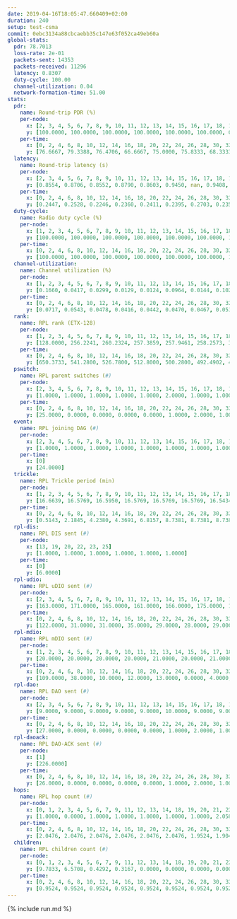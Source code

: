```yaml
---
date: 2019-04-16T18:05:47.660409+02:00
duration: 240
setup: test-csma
commit: 0ebc3134a88cbcaebb35c147e63f052ca49eb60a
global-stats:
  pdr: 78.7013
  loss-rate: 2e-01
  packets-sent: 14353
  packets-received: 11296
  latency: 0.8307
  duty-cycle: 100.00
  channel-utilization: 0.04
  network-formation-time: 51.00
stats:
  pdr:
    name: Round-trip PDR (%)
    per-node:
      x: [2, 3, 4, 5, 6, 7, 8, 9, 10, 11, 12, 13, 14, 15, 16, 17, 18, 19, 20, 21, 22, 23, 24, 25]
      y: [100.0000, 100.0000, 100.0000, 100.0000, 100.0000, 100.0000, 0.0000, 100.0000, 0.0000, 100.0000, 100.0000, 100.0000, 100.0000, 0.0000, 0.0000, 0.0000, 99.5000, 100.0000, 99.8276, 100.0000, 100.0000, 99.8353, 99.3068, 99.8328]
    per-time:
      x: [0, 2, 4, 6, 8, 10, 12, 14, 16, 18, 20, 22, 24, 26, 28, 30, 32, 34, 36, 38, 40, 42, 44, 46, 48, 50, 52, 54, 56, 58, 60, 62, 64, 66, 68, 70, 72, 74, 76, 78, 80, 82, 84, 86, 88, 90, 92, 94, 96, 98, 100, 102, 104, 106, 108, 110, 112, 114, 116, 118, 120, 122, 124, 126, 128, 130, 132, 134, 136, 138, 140, 142, 144, 146, 148, 150, 152, 154, 156, 158, 160, 162, 164, 166, 168, 170, 172, 174, 176, 178, 180, 182, 184, 186, 188, 190, 192, 194, 196, 198, 200, 202, 204, 206, 208, 210, 212, 214, 216, 218, 220, 222, 224, 226, 228, 230, 232, 234, 236, 238, 240]
      y: [76.6667, 79.3388, 76.4706, 66.6667, 75.0000, 75.8333, 68.3333, 83.3333, 83.3333, 75.8333, 74.3802, 75.6303, 73.5537, 70.5882, 76.6667, 76.6667, 79.1667, 77.6860, 80.0000, 73.9496, 77.5000, 81.6667, 78.3333, 77.5000, 77.5000, 80.1653, 81.5126, 86.7769, 73.3333, 78.3333, 76.6667, 75.0000, 83.3333, 80.8333, 77.5000, 79.1667, 82.5000, 79.1667, 78.3333, 79.1667, 80.0000, 76.6667, 77.5000, 81.6667, 80.8333, 78.3333, 85.0000, 87.5000, 77.5000, 84.1667, 77.5000, 83.3333, 80.8333, 76.6667, 80.8333, 77.5000, 73.3333, 83.3333, 79.1667, 78.3333, 74.1667, 80.8333, 78.3333, 80.0000, 77.5000, 79.1667, 70.8333, 80.8333, 83.3333, 74.1667, 76.6667, 80.8333, 81.6667, 79.1667, 75.0000, 76.6667, 77.5000, 80.8333, 79.1667, 80.0000, 75.8333, 85.8333, 81.6667, 78.3333, 78.3333, 84.1667, 74.1667, 80.8333, 75.8333, 79.1667, 78.3333, 79.1667, 81.6667, 81.6667, 75.0000, 79.1667, 83.3333, 81.6667, 86.6667, 76.6667, 81.6667, 76.6667, 81.6667, 81.6667, 85.0000, 74.1667, 80.0000, 76.6667, 81.6667, 79.1667, 75.8333, 79.1667, 80.0000, 76.6667, 75.8333, 85.8333, 76.6667, 77.5000, 76.6667, 70.8333, null]
  latency:
    name: Round-trip latency (s)
    per-node:
      x: [2, 3, 4, 5, 6, 7, 8, 9, 10, 11, 12, 13, 14, 15, 16, 17, 18, 19, 20, 21, 22, 23, 24, 25]
      y: [0.8554, 0.8706, 0.8552, 0.8790, 0.8603, 0.9450, nan, 0.9408, nan, 0.9087, 0.8952, 0.9234, 0.9230, nan, nan, nan, 0.6898, 0.7589, 0.6985, 0.7033, 0.7270, 0.7313, 0.7927, 0.8145]
    per-time:
      x: [0, 2, 4, 6, 8, 10, 12, 14, 16, 18, 20, 22, 24, 26, 28, 30, 32, 34, 36, 38, 40, 42, 44, 46, 48, 50, 52, 54, 56, 58, 60, 62, 64, 66, 68, 70, 72, 74, 76, 78, 80, 82, 84, 86, 88, 90, 92, 94, 96, 98, 100, 102, 104, 106, 108, 110, 112, 114, 116, 118, 120, 122, 124, 126, 128, 130, 132, 134, 136, 138, 140, 142, 144, 146, 148, 150, 152, 154, 156, 158, 160, 162, 164, 166, 168, 170, 172, 174, 176, 178, 180, 182, 184, 186, 188, 190, 192, 194, 196, 198, 200, 202, 204, 206, 208, 210, 212, 214, 216, 218, 220, 222, 224, 226, 228, 230, 232, 234, 236, 238, 240]
      y: [0.2447, 0.2528, 0.2246, 0.2360, 0.2411, 0.2395, 0.2703, 0.2356, 0.2409, 0.2512, 0.2123, 0.2477, 0.2385, 0.2114, 0.1968, 0.2170, 0.2079, 0.1990, 0.2200, 0.2269, 0.2098, 0.2072, 0.2027, 0.1933, 0.2107, 0.2045, 0.2011, 0.7455, 1.0236, 0.8520, 0.8527, 0.8946, 0.9129, 0.8806, 0.8379, 0.8794, 0.7935, 0.8065, 0.8857, 0.7555, 0.8435, 0.8308, 0.7551, 0.7824, 0.7528, 0.7874, 0.7158, 0.7494, 0.8016, 0.7547, 0.7721, 0.7127, 0.6871, 0.7160, 0.8165, 0.6883, 0.7430, 0.8085, 0.7454, 0.7293, 0.7482, 0.8223, 0.6945, 0.7415, 0.6561, 0.7006, 1.1115, 1.1656, 1.1689, 1.1812, 1.1693, 1.1538, 1.1714, 1.1641, 1.1982, 1.1692, 1.1616, 1.1712, 1.1647, 1.1667, 1.1736, 1.1651, 1.1672, 1.1843, 1.1571, 1.1660, 1.1672, 1.1483, 1.1608, 1.1678, 1.1832, 1.1577, 1.1686, 1.1560, 1.1634, 1.1600, 1.1556, 1.1591, 1.1616, 1.1782, 1.1697, 1.1698, 1.1701, 1.1515, 1.1431, 1.1468, 1.1169, 1.1468, 1.1457, 1.1514, 1.1533, 1.1480, 1.1479, 1.1497, 1.1425, 1.1586, 1.1643, 1.1677, 1.1506, 1.1339, null]
  duty-cycle:
    name: Radio duty cycle (%)
    per-node:
      x: [1, 2, 3, 4, 5, 6, 7, 8, 9, 10, 11, 12, 13, 14, 15, 16, 17, 18, 19, 20, 21, 22, 23, 24, 25]
      y: [100.0000, 100.0000, 100.0000, 100.0000, 100.0000, 100.0000, 100.0000, 100.0000, 100.0000, 100.0000, 100.0000, 100.0000, 100.0000, 100.0000, 100.0000, 100.0000, 100.0000, 100.0000, 100.0000, 100.0000, 100.0000, 100.0000, 100.0000, 100.0000, 100.0000]
    per-time:
      x: [0, 2, 4, 6, 8, 10, 12, 14, 16, 18, 20, 22, 24, 26, 28, 30, 32, 34, 36, 38, 40, 42, 44, 46, 48, 50, 52, 54, 56, 58, 60, 62, 64, 66, 68, 70, 72, 74, 76, 78, 80, 82, 84, 86, 88, 90, 92, 94, 96, 98, 100, 102, 104, 106, 108, 110, 112, 114, 116, 118, 120, 122, 124, 126, 128, 130, 132, 134, 136, 138, 140, 142, 144, 146, 148, 150, 152, 154, 156, 158, 160, 162, 164, 166, 168, 170, 172, 174, 176, 178, 180, 182, 184, 186, 188, 190, 192, 194, 196, 198, 200, 202, 204, 206, 208, 210, 212, 214, 216, 218, 220, 222, 224, 226, 228, 230, 232, 234, 236, 238]
      y: [100.0000, 100.0000, 100.0000, 100.0000, 100.0000, 100.0000, 100.0000, 100.0000, 100.0000, 100.0000, 100.0000, 100.0000, 100.0000, 100.0000, 100.0000, 100.0000, 100.0000, 100.0000, 100.0000, 100.0000, 100.0000, 100.0000, 100.0000, 100.0000, 100.0000, 100.0000, 100.0000, 100.0000, 100.0000, 100.0000, 100.0000, 100.0000, 100.0000, 100.0000, 100.0000, 100.0000, 100.0000, 100.0000, 100.0000, 100.0000, 100.0000, 100.0000, 100.0000, 100.0000, 100.0000, 100.0000, 100.0000, 100.0000, 100.0000, 100.0000, 100.0000, 100.0000, 100.0000, 100.0000, 100.0000, 100.0000, 100.0000, 100.0000, 100.0000, 100.0000, 100.0000, 100.0000, 100.0000, 100.0000, 100.0000, 100.0000, 100.0000, 100.0000, 100.0000, 100.0000, 100.0000, 100.0000, 100.0000, 100.0000, 100.0000, 100.0000, 100.0000, 100.0000, 100.0000, 100.0000, 100.0000, 100.0000, 100.0000, 100.0000, 100.0000, 100.0000, 100.0000, 100.0000, 100.0000, 100.0000, 100.0000, 100.0000, 100.0000, 100.0000, 100.0000, 100.0000, 100.0000, 100.0000, 100.0000, 100.0000, 100.0000, 100.0000, 100.0000, 100.0000, 100.0000, 100.0000, 100.0000, 100.0000, 100.0000, 100.0000, 100.0000, 100.0000, 100.0000, 100.0000, 100.0000, 100.0000, 100.0000, 100.0000, 100.0000, 100.0000]
  channel-utilization:
    name: Channel utilization (%)
    per-node:
      x: [1, 2, 3, 4, 5, 6, 7, 8, 9, 10, 11, 12, 13, 14, 15, 16, 17, 18, 19, 20, 21, 22, 23, 24, 25]
      y: [0.1660, 0.0417, 0.0299, 0.0129, 0.0124, 0.0964, 0.0144, 0.1028, 0.0142, 0.0400, 0.0140, 0.0389, 0.0260, 0.0139, 0.0408, 0.1079, 0.0069, 0.0347, 0.0197, 0.0148, 0.0388, 0.0141, 0.0185, 0.0170, 0.0169]
    per-time:
      x: [0, 2, 4, 6, 8, 10, 12, 14, 16, 18, 20, 22, 24, 26, 28, 30, 32, 34, 36, 38, 40, 42, 44, 46, 48, 50, 52, 54, 56, 58, 60, 62, 64, 66, 68, 70, 72, 74, 76, 78, 80, 82, 84, 86, 88, 90, 92, 94, 96, 98, 100, 102, 104, 106, 108, 110, 112, 114, 116, 118, 120, 122, 124, 126, 128, 130, 132, 134, 136, 138, 140, 142, 144, 146, 148, 150, 152, 154, 156, 158, 160, 162, 164, 166, 168, 170, 172, 174, 176, 178, 180, 182, 184, 186, 188, 190, 192, 194, 196, 198, 200, 202, 204, 206, 208, 210, 212, 214, 216, 218, 220, 222, 224, 226, 228, 230, 232, 234, 236, 238]
      y: [0.0717, 0.0543, 0.0478, 0.0416, 0.0442, 0.0470, 0.0467, 0.0518, 0.0517, 0.0493, 0.0422, 0.0441, 0.0515, 0.0422, 0.0381, 0.0385, 0.0384, 0.0400, 0.0420, 0.0405, 0.0434, 0.0373, 0.0389, 0.0396, 0.0354, 0.0375, 0.0405, 0.0364, 0.0379, 0.0358, 0.0366, 0.0375, 0.0364, 0.0393, 0.0386, 0.0374, 0.0391, 0.0391, 0.0344, 0.0389, 0.0406, 0.0388, 0.0381, 0.0397, 0.0378, 0.0388, 0.0376, 0.0399, 0.0406, 0.0365, 0.0396, 0.0417, 0.0384, 0.0385, 0.0368, 0.0381, 0.0342, 0.0410, 0.0351, 0.0413, 0.0351, 0.0364, 0.0343, 0.0347, 0.0369, 0.0380, 0.0341, 0.0318, 0.0378, 0.0382, 0.0302, 0.0412, 0.0349, 0.0352, 0.0386, 0.0383, 0.0377, 0.0340, 0.0380, 0.0409, 0.0299, 0.0393, 0.0375, 0.0373, 0.0360, 0.0379, 0.0396, 0.0327, 0.0359, 0.0354, 0.0379, 0.0348, 0.0385, 0.0360, 0.0343, 0.0354, 0.0341, 0.0345, 0.0383, 0.0378, 0.0330, 0.0356, 0.0356, 0.0333, 0.0351, 0.0335, 0.0360, 0.0315, 0.0309, 0.0349, 0.0328, 0.0340, 0.0316, 0.0346, 0.0354, 0.0310, 0.0362, 0.0320, 0.0361, 0.0302]
  rank:
    name: RPL rank (ETX-128)
    per-node:
      x: [1, 2, 3, 4, 5, 6, 7, 8, 9, 10, 11, 12, 13, 14, 15, 16, 17, 18, 19, 20, 21, 22, 23, 24, 25]
      y: [128.0000, 256.2241, 260.2324, 257.3859, 257.9461, 258.2573, 394.9463, 257.1203, 386.0705, 263.8755, 404.6653, 317.6584, 393.2407, 407.8264, 408.6612, 403.3264, 442.3843, 513.3347, 533.4650, 549.4339, 538.1529, 545.4691, 588.6612, 670.2996, 665.5469]
    per-time:
      x: [0, 2, 4, 6, 8, 10, 12, 14, 16, 18, 20, 22, 24, 26, 28, 30, 32, 34, 36, 38, 40, 42, 44, 46, 48, 50, 52, 54, 56, 58, 60, 62, 64, 66, 68, 70, 72, 74, 76, 78, 80, 82, 84, 86, 88, 90, 92, 94, 96, 98, 100, 102, 104, 106, 108, 110, 112, 114, 116, 118, 120, 122, 124, 126, 128, 130, 132, 134, 136, 138, 140, 142, 144, 146, 148, 150, 152, 154, 156, 158, 160, 162, 164, 166, 168, 170, 172, 174, 176, 178, 180, 182, 184, 186, 188, 190, 192, 194, 196, 198, 200, 202, 204, 206, 208, 210, 212, 214, 216, 218, 220, 222, 224, 226, 228, 230, 232, 234, 236, 238]
      y: [650.3733, 541.2800, 526.7800, 512.8000, 500.2800, 492.4902, 489.8077, 475.3725, 478.1200, 474.8039, 471.7000, 470.3400, 478.2075, 464.4706, 456.6667, 445.2000, 437.7800, 427.2200, 426.6400, 429.7400, 432.2500, 420.0400, 414.7600, 411.3400, 411.2200, 408.0600, 405.6400, 408.4510, 401.7600, 401.3200, 400.6600, 399.1400, 402.9020, 396.3200, 395.8600, 395.8600, 395.2200, 394.6000, 398.5098, 400.0392, 395.9000, 394.9000, 393.7600, 394.7000, 394.8000, 393.7000, 392.5400, 392.9800, 393.1400, 393.6600, 394.1400, 393.7647, 393.6800, 393.5400, 395.0588, 391.9000, 396.5192, 388.0800, 387.6800, 387.7400, 387.3400, 388.6600, 387.3200, 386.7200, 391.5490, 389.2157, 385.8200, 385.2000, 384.9600, 384.9200, 385.8000, 385.6000, 385.0800, 384.7800, 385.3600, 386.0200, 385.6400, 385.9600, 390.0588, 386.1200, 386.2600, 387.6667, 382.7000, 382.0800, 383.0600, 382.3200, 382.0200, 387.3800, 385.3600, 384.7200, 384.5294, 379.0400, 377.4706, 372.6800, 371.9200, 370.8600, 371.1600, 371.4200, 370.9400, 372.4200, 373.1000, 373.5600, 373.9000, 374.4800, 378.0400, 377.0200, 382.8846, 378.0200, 378.1200, 378.6400, 376.0600, 374.9800, 374.1800, 375.0200, 375.1600, 374.4400, 375.3200, 375.0200, 376.0400, 371.4200]
  pswitch:
    name: RPL parent switches (#)
    per-node:
      x: [2, 3, 4, 5, 6, 7, 8, 9, 10, 11, 12, 13, 14, 15, 16, 17, 18, 19, 20, 21, 22, 23, 24, 25]
      y: [1.0000, 1.0000, 1.0000, 1.0000, 1.0000, 2.0000, 1.0000, 1.0000, 1.0000, 2.0000, 3.0000, 1.0000, 2.0000, 2.0000, 2.0000, 2.0000, 5.0000, 3.0000, 2.0000, 2.0000, 3.0000, 2.0000, 7.0000, 5.0000]
    per-time:
      x: [0, 2, 4, 6, 8, 10, 12, 14, 16, 18, 20, 22, 24, 26, 28, 30, 32, 34, 36, 38, 40, 42, 44, 46, 48, 50, 52, 54, 56, 58, 60, 62, 64, 66, 68, 70, 72, 74, 76, 78, 80, 82, 84, 86, 88, 90, 92, 94, 96, 98, 100, 102, 104, 106, 108, 110, 112, 114, 116, 118, 120, 122, 124, 126, 128, 130, 132, 134, 136, 138, 140, 142, 144, 146, 148, 150, 152, 154, 156, 158, 160, 162, 164, 166, 168, 170, 172, 174, 176, 178, 180, 182, 184, 186, 188, 190, 192, 194, 196, 198, 200, 202, 204, 206, 208, 210, 212]
      y: [25.0000, 0.0000, 0.0000, 0.0000, 0.0000, 1.0000, 2.0000, 1.0000, 0.0000, 1.0000, 0.0000, 0.0000, 3.0000, 1.0000, 1.0000, 0.0000, 0.0000, 0.0000, 0.0000, 0.0000, 2.0000, 0.0000, 0.0000, 0.0000, 0.0000, 0.0000, 0.0000, 1.0000, 0.0000, 0.0000, 0.0000, 0.0000, 1.0000, 0.0000, 0.0000, 0.0000, 0.0000, 0.0000, 1.0000, 1.0000, 0.0000, 0.0000, 0.0000, 0.0000, 0.0000, 0.0000, 0.0000, 0.0000, 0.0000, 0.0000, 0.0000, 1.0000, 0.0000, 0.0000, 1.0000, 0.0000, 2.0000, 0.0000, 0.0000, 0.0000, 0.0000, 0.0000, 0.0000, 0.0000, 1.0000, 1.0000, 0.0000, 0.0000, 0.0000, 0.0000, 0.0000, 0.0000, 0.0000, 0.0000, 0.0000, 0.0000, 0.0000, 0.0000, 1.0000, 0.0000, 0.0000, 1.0000, 0.0000, 0.0000, 0.0000, 0.0000, 0.0000, 0.0000, 0.0000, 0.0000, 1.0000, 0.0000, 1.0000, 0.0000, 0.0000, 0.0000, 0.0000, 0.0000, 0.0000, 0.0000, 0.0000, 0.0000, 0.0000, 0.0000, 0.0000, 0.0000, 2.0000]
  event:
    name: RPL joining DAG (#)
    per-node:
      x: [2, 3, 4, 5, 6, 7, 8, 9, 10, 11, 12, 13, 14, 15, 16, 17, 18, 19, 20, 21, 22, 23, 24, 25]
      y: [1.0000, 1.0000, 1.0000, 1.0000, 1.0000, 1.0000, 1.0000, 1.0000, 1.0000, 1.0000, 1.0000, 1.0000, 1.0000, 1.0000, 1.0000, 1.0000, 1.0000, 1.0000, 1.0000, 1.0000, 1.0000, 1.0000, 1.0000, 1.0000]
    per-time:
      x: [0]
      y: [24.0000]
  trickle:
    name: RPL Trickle period (min)
    per-node:
      x: [1, 2, 3, 4, 5, 6, 7, 8, 9, 10, 11, 12, 13, 14, 15, 16, 17, 18, 19, 20, 21, 22, 23, 24, 25]
      y: [16.6639, 16.5769, 16.5950, 16.5769, 16.5769, 16.5769, 16.5434, 16.5950, 16.5758, 16.5769, 16.5445, 16.5115, 16.5758, 16.5795, 16.5806, 16.5795, 16.5445, 16.5905, 16.5472, 16.5434, 16.5434, 16.5377, 16.5338, 16.5623, 16.5102]
    per-time:
      x: [0, 2, 4, 6, 8, 10, 12, 14, 16, 18, 20, 22, 24, 26, 28, 30, 32, 34, 36, 38, 40, 42, 44, 46, 48, 50, 52, 54, 56, 58, 60, 62, 64, 66, 68, 70, 72, 74, 76, 78, 80, 82, 84, 86, 88, 90, 92, 94, 96, 98, 100, 102, 104, 106, 108, 110, 112, 114, 116, 118, 120, 122, 124, 126, 128, 130, 132, 134, 136, 138, 140, 142, 144, 146, 148, 150, 152, 154, 156, 158, 160, 162, 164, 166, 168, 170, 172, 174, 176, 178, 180, 182, 184, 186, 188, 190, 192, 194, 196, 198, 200, 202, 204, 206, 208, 210, 212, 214, 216, 218, 220, 222, 224, 226, 228, 230, 232, 234, 236, 238]
      y: [0.5143, 2.1845, 4.2380, 4.3691, 6.8157, 8.7381, 8.7381, 8.7381, 11.8839, 17.4763, 17.4763, 17.4763, 17.4763, 17.4763, 17.4763, 17.4763, 17.4763, 17.4763, 17.4763, 17.4763, 17.4763, 17.4763, 17.4763, 17.4763, 17.4763, 17.4763, 17.4763, 17.4763, 17.4763, 17.4763, 17.4763, 17.4763, 17.4763, 17.4763, 17.4763, 17.4763, 17.4763, 17.4763, 17.4763, 17.4763, 17.4763, 17.4763, 17.4763, 17.4763, 17.4763, 17.4763, 17.4763, 17.4763, 17.4763, 17.4763, 17.4763, 17.4763, 17.4763, 17.4763, 17.4763, 17.4763, 17.4763, 17.4763, 17.4763, 17.4763, 17.4763, 17.4763, 17.4763, 17.4763, 17.4763, 17.4763, 17.4763, 17.4763, 17.4763, 17.4763, 17.4763, 17.4763, 17.4763, 17.4763, 17.4763, 17.4763, 17.4763, 17.4763, 17.4763, 17.4763, 17.4763, 17.4763, 17.4763, 17.4763, 17.4763, 17.4763, 17.4763, 17.4763, 17.4763, 17.4763, 17.4763, 17.4763, 17.4763, 17.4763, 17.4763, 17.4763, 17.4763, 17.4763, 17.4763, 17.4763, 17.4763, 17.4763, 17.4763, 17.4763, 17.4763, 17.4763, 17.4763, 17.4763, 17.4763, 17.4763, 17.4763, 17.4763, 17.4763, 17.4763, 17.4763, 17.4763, 17.4763, 17.4763, 17.4763, 17.4763]
  rpl-dis:
    name: RPL DIS sent (#)
    per-node:
      x: [13, 19, 20, 22, 23, 25]
      y: [1.0000, 1.0000, 1.0000, 1.0000, 1.0000, 1.0000]
    per-time:
      x: [0]
      y: [6.0000]
  rpl-udio:
    name: RPL uDIO sent (#)
    per-node:
      x: [2, 3, 4, 5, 6, 7, 8, 9, 10, 11, 12, 13, 14, 15, 16, 17, 18, 19, 20, 21, 22, 23, 24, 25]
      y: [163.0000, 171.0000, 165.0000, 161.0000, 166.0000, 175.0000, 128.0000, 160.0000, 165.0000, 166.0000, 154.0000, 164.0000, 162.0000, 166.0000, 167.0000, 185.0000, 157.0000, 166.0000, 170.0000, 169.0000, 170.0000, 164.0000, 163.0000, 158.0000]
    per-time:
      x: [0, 2, 4, 6, 8, 10, 12, 14, 16, 18, 20, 22, 24, 26, 28, 30, 32, 34, 36, 38, 40, 42, 44, 46, 48, 50, 52, 54, 56, 58, 60, 62, 64, 66, 68, 70, 72, 74, 76, 78, 80, 82, 84, 86, 88, 90, 92, 94, 96, 98, 100, 102, 104, 106, 108, 110, 112, 114, 116, 118, 120, 122, 124, 126, 128, 130, 132, 134, 136, 138, 140, 142, 144, 146, 148, 150, 152, 154, 156, 158, 160, 162, 164, 166, 168, 170, 172, 174, 176, 178, 180, 182, 184, 186, 188, 190, 192, 194, 196, 198, 200, 202, 204, 206, 208, 210, 212, 214, 216, 218, 220, 222, 224, 226, 228, 230, 232, 234, 236, 238, 240]
      y: [122.0000, 31.0000, 31.0000, 35.0000, 29.0000, 28.0000, 29.0000, 35.0000, 27.0000, 32.0000, 32.0000, 39.0000, 30.0000, 35.0000, 30.0000, 32.0000, 37.0000, 29.0000, 37.0000, 32.0000, 30.0000, 25.0000, 35.0000, 29.0000, 30.0000, 32.0000, 33.0000, 31.0000, 35.0000, 29.0000, 34.0000, 33.0000, 29.0000, 33.0000, 32.0000, 31.0000, 34.0000, 33.0000, 29.0000, 32.0000, 32.0000, 28.0000, 36.0000, 31.0000, 33.0000, 35.0000, 31.0000, 32.0000, 32.0000, 33.0000, 30.0000, 35.0000, 35.0000, 34.0000, 35.0000, 32.0000, 29.0000, 32.0000, 32.0000, 30.0000, 32.0000, 34.0000, 30.0000, 33.0000, 33.0000, 30.0000, 31.0000, 35.0000, 28.0000, 30.0000, 31.0000, 35.0000, 30.0000, 32.0000, 31.0000, 35.0000, 34.0000, 33.0000, 30.0000, 32.0000, 33.0000, 29.0000, 32.0000, 35.0000, 34.0000, 33.0000, 33.0000, 33.0000, 28.0000, 36.0000, 33.0000, 34.0000, 26.0000, 35.0000, 29.0000, 33.0000, 32.0000, 32.0000, 29.0000, 34.0000, 30.0000, 33.0000, 33.0000, 27.0000, 31.0000, 34.0000, 35.0000, 30.0000, 38.0000, 29.0000, 31.0000, 34.0000, 30.0000, 32.0000, 33.0000, 33.0000, 35.0000, 29.0000, 31.0000, 33.0000, 4.0000]
  rpl-mdio:
    name: RPL mDIO sent (#)
    per-node:
      x: [1, 2, 3, 4, 5, 6, 7, 8, 9, 10, 11, 12, 13, 14, 15, 16, 17, 18, 19, 20, 21, 22, 23, 24, 25]
      y: [20.0000, 20.0000, 20.0000, 20.0000, 21.0000, 20.0000, 21.0000, 21.0000, 20.0000, 21.0000, 21.0000, 22.0000, 20.0000, 20.0000, 21.0000, 21.0000, 21.0000, 23.0000, 21.0000, 20.0000, 21.0000, 20.0000, 20.0000, 21.0000, 20.0000]
    per-time:
      x: [0, 2, 4, 6, 8, 10, 12, 14, 16, 18, 20, 22, 24, 26, 28, 30, 32, 34, 36, 38, 40, 42, 44, 46, 48, 50, 52, 54, 56, 58, 60, 62, 64, 66, 68, 70, 72, 74, 76, 78, 80, 82, 84, 86, 88, 90, 92, 94, 96, 98, 100, 102, 104, 106, 108, 110, 112, 114, 116, 118, 120, 122, 124, 126, 128, 130, 132, 134, 136, 138, 140, 142, 144, 146, 148, 150, 152, 154, 156, 158, 160, 162, 164, 166, 168, 170, 172, 174, 176, 178, 180, 182, 184, 186, 188, 190, 192, 194, 196, 198, 200, 202, 204, 206, 208, 210, 212, 214, 216, 218, 220, 222, 224, 226, 228, 230, 232, 234, 236, 238]
      y: [109.0000, 38.0000, 10.0000, 12.0000, 13.0000, 0.0000, 4.0000, 11.0000, 10.0000, 0.0000, 0.0000, 0.0000, 0.0000, 4.0000, 9.0000, 5.0000, 4.0000, 3.0000, 0.0000, 0.0000, 0.0000, 0.0000, 8.0000, 8.0000, 3.0000, 5.0000, 1.0000, 0.0000, 0.0000, 0.0000, 1.0000, 3.0000, 5.0000, 7.0000, 8.0000, 1.0000, 0.0000, 0.0000, 0.0000, 1.0000, 4.0000, 12.0000, 4.0000, 4.0000, 0.0000, 0.0000, 0.0000, 0.0000, 11.0000, 5.0000, 3.0000, 6.0000, 0.0000, 0.0000, 0.0000, 0.0000, 1.0000, 5.0000, 4.0000, 7.0000, 7.0000, 1.0000, 0.0000, 0.0000, 0.0000, 1.0000, 3.0000, 8.0000, 8.0000, 5.0000, 0.0000, 0.0000, 0.0000, 0.0000, 5.0000, 6.0000, 9.0000, 2.0000, 3.0000, 0.0000, 0.0000, 0.0000, 1.0000, 2.0000, 7.0000, 9.0000, 2.0000, 4.0000, 0.0000, 0.0000, 0.0000, 0.0000, 2.0000, 4.0000, 5.0000, 11.0000, 3.0000, 0.0000, 0.0000, 0.0000, 0.0000, 8.0000, 3.0000, 6.0000, 8.0000, 0.0000, 0.0000, 0.0000, 0.0000, 2.0000, 6.0000, 5.0000, 7.0000, 5.0000, 0.0000, 0.0000, 0.0000, 0.0000, 7.0000, 2.0000]
  rpl-dao:
    name: RPL DAO sent (#)
    per-node:
      x: [2, 3, 4, 5, 6, 7, 8, 9, 10, 11, 12, 13, 14, 15, 16, 17, 18, 19, 20, 21, 22, 23, 24, 25]
      y: [9.0000, 9.0000, 9.0000, 9.0000, 9.0000, 10.0000, 9.0000, 9.0000, 9.0000, 9.0000, 10.0000, 9.0000, 9.0000, 10.0000, 9.0000, 10.0000, 10.0000, 10.0000, 9.0000, 9.0000, 9.0000, 9.0000, 11.0000, 12.0000]
    per-time:
      x: [0, 2, 4, 6, 8, 10, 12, 14, 16, 18, 20, 22, 24, 26, 28, 30, 32, 34, 36, 38, 40, 42, 44, 46, 48, 50, 52, 54, 56, 58, 60, 62, 64, 66, 68, 70, 72, 74, 76, 78, 80, 82, 84, 86, 88, 90, 92, 94, 96, 98, 100, 102, 104, 106, 108, 110, 112, 114, 116, 118, 120, 122, 124, 126, 128, 130, 132, 134, 136, 138, 140, 142, 144, 146, 148, 150, 152, 154, 156, 158, 160, 162, 164, 166, 168, 170, 172, 174, 176, 178, 180, 182, 184, 186, 188, 190, 192, 194, 196, 198, 200, 202, 204, 206, 208, 210, 212, 214, 216, 218, 220, 222, 224, 226, 228, 230, 232, 234, 236]
      y: [27.0000, 0.0000, 0.0000, 0.0000, 0.0000, 1.0000, 2.0000, 1.0000, 0.0000, 1.0000, 0.0000, 0.0000, 3.0000, 1.0000, 16.0000, 0.0000, 0.0000, 0.0000, 0.0000, 1.0000, 3.0000, 2.0000, 0.0000, 0.0000, 0.0000, 0.0000, 3.0000, 2.0000, 12.0000, 1.0000, 0.0000, 0.0000, 1.0000, 1.0000, 0.0000, 5.0000, 0.0000, 0.0000, 1.0000, 1.0000, 0.0000, 3.0000, 6.0000, 8.0000, 0.0000, 0.0000, 0.0000, 1.0000, 0.0000, 4.0000, 0.0000, 1.0000, 1.0000, 0.0000, 2.0000, 2.0000, 5.0000, 11.0000, 0.0000, 0.0000, 0.0000, 0.0000, 1.0000, 2.0000, 2.0000, 2.0000, 0.0000, 0.0000, 1.0000, 1.0000, 4.0000, 11.0000, 0.0000, 0.0000, 0.0000, 0.0000, 1.0000, 1.0000, 3.0000, 1.0000, 1.0000, 1.0000, 0.0000, 1.0000, 2.0000, 11.0000, 2.0000, 0.0000, 0.0000, 0.0000, 2.0000, 0.0000, 4.0000, 1.0000, 1.0000, 0.0000, 1.0000, 0.0000, 2.0000, 6.0000, 7.0000, 0.0000, 0.0000, 0.0000, 2.0000, 0.0000, 5.0000, 0.0000, 2.0000, 0.0000, 1.0000, 0.0000, 1.0000, 5.0000, 8.0000, 0.0000, 0.0000, 0.0000, 2.0000]
  rpl-daoack:
    name: RPL DAO-ACK sent (#)
    per-node:
      x: [1]
      y: [226.0000]
    per-time:
      x: [0, 2, 4, 6, 8, 10, 12, 14, 16, 18, 20, 22, 24, 26, 28, 30, 32, 34, 36, 38, 40, 42, 44, 46, 48, 50, 52, 54, 56, 58, 60, 62, 64, 66, 68, 70, 72, 74, 76, 78, 80, 82, 84, 86, 88, 90, 92, 94, 96, 98, 100, 102, 104, 106, 108, 110, 112, 114, 116, 118, 120, 122, 124, 126, 128, 130, 132, 134, 136, 138, 140, 142, 144, 146, 148, 150, 152, 154, 156, 158, 160, 162, 164, 166, 168, 170, 172, 174, 176, 178, 180, 182, 184, 186, 188, 190, 192, 194, 196, 198, 200, 202, 204, 206, 208, 210, 212, 214, 216, 218, 220, 222, 224, 226, 228, 230, 232, 234, 236]
      y: [26.0000, 0.0000, 0.0000, 0.0000, 0.0000, 1.0000, 2.0000, 1.0000, 0.0000, 1.0000, 0.0000, 0.0000, 3.0000, 1.0000, 16.0000, 0.0000, 0.0000, 0.0000, 0.0000, 1.0000, 3.0000, 2.0000, 0.0000, 0.0000, 0.0000, 0.0000, 3.0000, 2.0000, 12.0000, 1.0000, 0.0000, 0.0000, 1.0000, 1.0000, 0.0000, 5.0000, 0.0000, 0.0000, 1.0000, 1.0000, 1.0000, 2.0000, 6.0000, 8.0000, 0.0000, 0.0000, 0.0000, 1.0000, 0.0000, 4.0000, 0.0000, 1.0000, 1.0000, 0.0000, 2.0000, 2.0000, 5.0000, 11.0000, 0.0000, 0.0000, 0.0000, 0.0000, 1.0000, 2.0000, 2.0000, 2.0000, 0.0000, 0.0000, 1.0000, 1.0000, 4.0000, 11.0000, 0.0000, 0.0000, 0.0000, 0.0000, 1.0000, 1.0000, 3.0000, 2.0000, 0.0000, 1.0000, 0.0000, 1.0000, 2.0000, 11.0000, 2.0000, 0.0000, 0.0000, 0.0000, 2.0000, 0.0000, 4.0000, 1.0000, 1.0000, 0.0000, 1.0000, 0.0000, 2.0000, 6.0000, 7.0000, 0.0000, 0.0000, 0.0000, 2.0000, 0.0000, 5.0000, 0.0000, 2.0000, 0.0000, 1.0000, 0.0000, 1.0000, 5.0000, 8.0000, 0.0000, 0.0000, 0.0000, 2.0000]
  hops:
    name: RPL hop count (#)
    per-node:
      x: [0, 1, 2, 3, 4, 5, 6, 7, 9, 11, 12, 13, 14, 18, 19, 20, 21, 22, 23, 24, 25]
      y: [1.0000, 0.0000, 1.0000, 1.0000, 1.0000, 1.0000, 1.0000, 2.0583, 2.0000, 2.0583, 1.4292, 2.0000, 2.1042, 2.0792, 2.3708, 2.0000, 2.0000, 2.0000, 2.2292, 3.0792, 3.2792]
    per-time:
      x: [0, 2, 4, 6, 8, 10, 12, 14, 16, 18, 20, 22, 24, 26, 28, 30, 32, 34, 36, 38, 40, 42, 44, 46, 48, 50, 52, 54, 56, 58, 60, 62, 64, 66, 68, 70, 72, 74, 76, 78, 80, 82, 84, 86, 88, 90, 92, 94, 96, 98, 100, 102, 104, 106, 108, 110, 112, 114, 116, 118, 120, 122, 124, 126, 128, 130, 132, 134, 136, 138, 140, 142, 144, 146, 148, 150, 152, 154, 156, 158, 160, 162, 164, 166, 168, 170, 172, 174, 176, 178, 180, 182, 184, 186, 188, 190, 192, 194, 196, 198, 200, 202, 204, 206, 208, 210, 212, 214, 216, 218, 220, 222, 224, 226, 228, 230, 232, 234, 236, 238]
      y: [2.0476, 2.0476, 2.0476, 2.0476, 2.0476, 2.0476, 1.9524, 1.9048, 1.9048, 1.8095, 1.8095, 1.8095, 1.8571, 1.8571, 1.8571, 1.8571, 1.8571, 1.8571, 1.8571, 1.8571, 1.8571, 1.8571, 1.8571, 1.8571, 1.8571, 1.8571, 1.8571, 1.8254, 1.8095, 1.8095, 1.8095, 1.8095, 1.8095, 1.8095, 1.8095, 1.8095, 1.8095, 1.8095, 1.8095, 1.7619, 1.7619, 1.7619, 1.7619, 1.7619, 1.7619, 1.7619, 1.7619, 1.7619, 1.7619, 1.7619, 1.7619, 1.7143, 1.7143, 1.7143, 1.7143, 1.7143, 1.6905, 1.6667, 1.6667, 1.6667, 1.6667, 1.6667, 1.6667, 1.6667, 1.6667, 1.6667, 1.6667, 1.6667, 1.6667, 1.6667, 1.6667, 1.6667, 1.6667, 1.6667, 1.6667, 1.6667, 1.6667, 1.6667, 1.6667, 1.6667, 1.6667, 1.6667, 1.6667, 1.6667, 1.6667, 1.6667, 1.6667, 1.6667, 1.6667, 1.6667, 1.6667, 1.6667, 1.6667, 1.6667, 1.6667, 1.6667, 1.6667, 1.6667, 1.6667, 1.6667, 1.6667, 1.6667, 1.6667, 1.6667, 1.6667, 1.6667, 1.6667, 1.6667, 1.6667, 1.6667, 1.6667, 1.6667, 1.6667, 1.6667, 1.6667, 1.6667, 1.6667, 1.6667, 1.6667, 1.6667]
  children:
    name: RPL children count (#)
    per-node:
      x: [0, 1, 2, 3, 4, 5, 6, 7, 9, 11, 12, 13, 14, 18, 19, 20, 21, 22, 23, 24, 25]
      y: [9.7833, 6.5708, 0.4292, 0.3167, 0.0000, 0.0000, 0.0000, 0.0000, 0.0000, 0.0000, 0.3000, 0.3708, 0.0000, 0.8042, 0.2750, 0.0000, 1.0042, 0.0000, 0.1458, 0.0000, 0.0000]
    per-time:
      x: [0, 2, 4, 6, 8, 10, 12, 14, 16, 18, 20, 22, 24, 26, 28, 30, 32, 34, 36, 38, 40, 42, 44, 46, 48, 50, 52, 54, 56, 58, 60, 62, 64, 66, 68, 70, 72, 74, 76, 78, 80, 82, 84, 86, 88, 90, 92, 94, 96, 98, 100, 102, 104, 106, 108, 110, 112, 114, 116, 118, 120, 122, 124, 126, 128, 130, 132, 134, 136, 138, 140, 142, 144, 146, 148, 150, 152, 154, 156, 158, 160, 162, 164, 166, 168, 170, 172, 174, 176, 178, 180, 182, 184, 186, 188, 190, 192, 194, 196, 198, 200, 202, 204, 206, 208, 210, 212, 214, 216, 218, 220, 222, 224, 226, 228, 230, 232, 234, 236, 238]
      y: [0.9524, 0.9524, 0.9524, 0.9524, 0.9524, 0.9524, 0.9524, 0.9524, 0.9524, 0.9524, 0.9524, 0.9524, 0.9524, 0.9524, 0.9524, 0.9524, 0.9524, 0.9524, 0.9524, 0.9524, 0.9524, 0.9524, 0.9524, 0.9524, 0.9524, 0.9524, 0.9524, 0.9524, 0.9524, 0.9524, 0.9524, 0.9524, 0.9524, 0.9524, 0.9524, 0.9524, 0.9524, 0.9524, 0.9524, 0.9524, 0.9524, 0.9524, 0.9524, 0.9524, 0.9524, 0.9524, 0.9524, 0.9524, 0.9524, 0.9524, 0.9524, 0.9524, 0.9524, 0.9524, 0.9524, 0.9524, 0.9524, 0.9524, 0.9524, 0.9524, 0.9524, 0.9524, 0.9524, 0.9524, 0.9524, 0.9524, 0.9524, 0.9524, 0.9524, 0.9524, 0.9524, 0.9524, 0.9524, 0.9524, 0.9524, 0.9524, 0.9524, 0.9524, 0.9524, 0.9524, 0.9524, 0.9524, 0.9524, 0.9524, 0.9524, 0.9524, 0.9524, 0.9524, 0.9524, 0.9524, 0.9524, 0.9524, 0.9524, 0.9524, 0.9524, 0.9524, 0.9524, 0.9524, 0.9524, 0.9524, 0.9524, 0.9524, 0.9524, 0.9524, 0.9524, 0.9524, 0.9524, 0.9524, 0.9524, 0.9524, 0.9524, 0.9524, 0.9524, 0.9524, 0.9524, 0.9524, 0.9524, 0.9524, 0.9524, 0.9524]
---
```


{% include run.md %}
